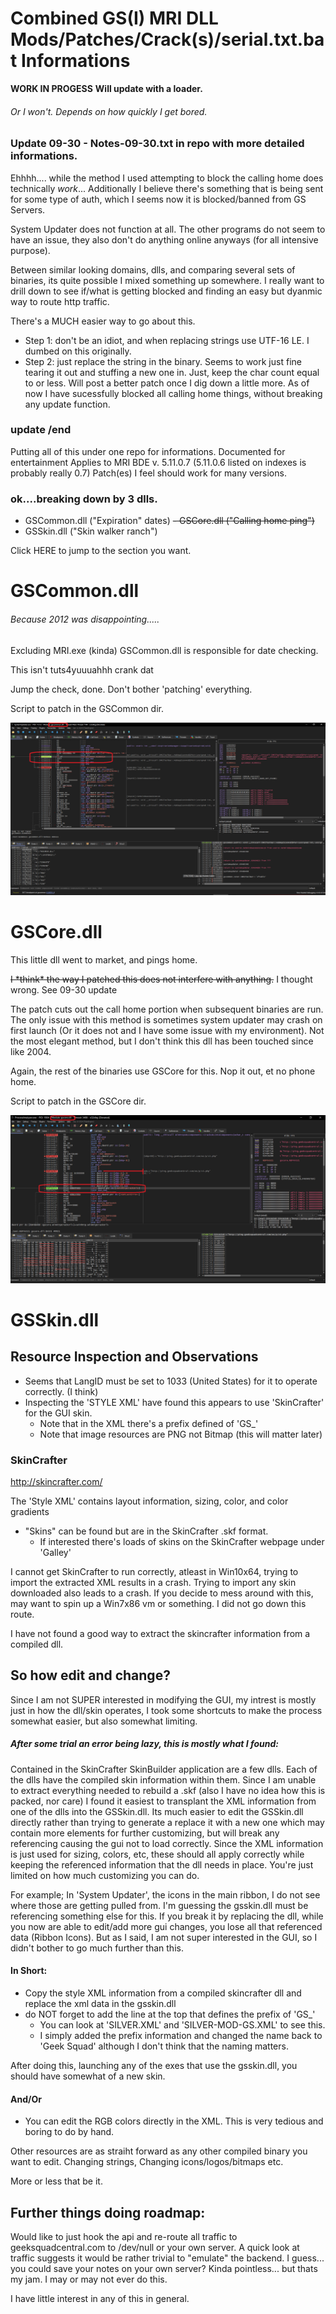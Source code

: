 

# Combined GS(I) MRI DLL Mods/Patches/Crack(s)/serial.txt.bat Informations

**WORK IN PROGESS**
**Will update with a loader.** 
###### Or I won't. Depends on how quickly I get bored.

### Update 09-30 - Notes-09-30.txt in repo with more detailed informations.
Ehhhh.... while the method I used attempting to block the calling home does technically *work*... Additionally I believe there's something that is being sent for some type of auth, which I seems now it is blocked/banned from GS Servers.

System Updater does not function at all. The other programs do not seem to have an issue, they also don't do anything online anyways (for all intensive purpose).

Between similar looking domains, dlls, and comparing several sets of binaries, its quite possible I mixed something up somewhere. I really want to drill down to see if/what is getting blocked and finding an easy but dyanmic way to route http traffic. 

There's a MUCH easier way to go about this. 
- Step 1: don't be an idiot, and when replacing strings use UTF-16 LE. I dumbed on this originally. 
- Step 2: just replace the string in the binary. Seems to work just fine tearing it out and stuffing a new one in. Just, keep the char count equal to or less. 
Will post a better patch once I dig down a little more. As of now I have sucessfully blocked all calling home things, without breaking any update function.

### update /end

Putting all of this under one repo for informations. 
Documented for entertainment
Applies to MRI BDE v. 5.11.0.7 (5.11.0.6 listed on indexes is probably really 0.7)
Patch(es) I feel should work for many versions.

### ok....breaking down by 3 dlls.
- GSCommon.dll ("Expiration" dates)
~~- GSCore.dll ("Calling home ping")~~
- GSSkin.dll ("Skin walker ranch")

Click HERE to jump to the section you want. 


# GSCommon.dll
###### Because 2012 was disappointing.....
Excluding MRI.exe (kinda) GSCommon.dll is responsible for date checking. 

This isn't tuts4yuuuahhh crank dat

Jump the check, done. Don't bother 'patching' everything. 

Script to patch in the GSCommon dir.

![Image](https://github.com/whalelinguni/GeekSquadMRICrack/blob/main/GSCommonPatch.png?raw=true)


# GSCore.dll
This little dll went to market, and pings home. 

~~I \*think\* the way I patched this does not interfere with anything.~~
I thought wrong. See 09-30 update

The patch cuts out the call home portion when subsequent binaries are run. The only issue with this method is sometimes system updater may crash on first launch (Or it does not and I have some issue with my environment). Not the most elegant method, but I don't think this dll has been touched since like 2004.

Again, the rest of the binaries use GSCore for this. Nop it out, et no phone home.

Script to patch in the GSCore dir.

![Image2](https://github.com/whalelinguni/GeekSquadMRICrack/blob/main/GSCore-Ping-Patch-2.png?raw=true)


# GSSkin.dll
## Resource Inspection and Observations

- Seems that LangID must be set to 1033 (United States) for it to operate correctly. (I think)
- Inspecting the 'STYLE XML' have found this appears to use 'SkinCrafter' for the GUI skin.
	- Note that in the XML there's a prefix defined of 'GS_'
	- Note that image resources are PNG not Bitmap (this will matter later)

### SkinCrafter
http://skincrafter.com/

The 'Style XML' contains layout information, sizing, color, and color gradients
- "Skins" can be found but are in the SkinCrafter .skf format.
	- If interested there's loads of skins on the SkinCrafter webpage under 'Galley'

I cannot get SkinCrafter to run correctly, atleast in Win10x64, trying to import the extracted XML results in a crash. Trying to import any skin downloaded also leads to a crash. If you decide to mess around with this, may want to spin up a Win7x86 vm or something. I did not go down this route.

I have not found a good way to extract the skincrafter information from a compiled dll.

## So how edit and change?

Since I am not SUPER interested in modifying the GUI, my intrest is mostly just in how the dll/skin operates, I took some shortcuts to make the process somewhat easier, but also somewhat limiting.

##### After some trial an error being lazy, this is mostly what I found:

Contained in the SkinCrafter SkinBuilder application are a few dlls. Each of the dlls have the compiled skin information within them. Since I am unable to extract everything needed to rebuild a .skf (also I have no idea how this is packed, nor care) 
I found it easiest to transplant the XML information from one of the dlls into the GSSkin.dll. 
Its much easier to edit the GSSkin.dll directly rather than trying to generate a replace it with a new one which may contain more elements for further customizing, but will break any referencing causing the gui not to load correctly. 
Since the XML information is just used for sizing, colors, etc, these should all apply correctly while keeping the referenced information that the dll needs in place. You're just limited on how much customizing you can do. 

For example; In 'System Updater', the icons in the main ribbon, I do not see where those are getting pulled from. I'm guessing the gsskin.dll must be referencing something else for this. 
If you break it by replacing the dll, while you now are able to edit/add more gui changes, you lose all that referenced data (Ribbon Icons). But as I said, I am not super interested in the GUI, so I didn't bother to go much further than this. 

#### In Short:
- Copy the style XML information from a compiled skincrafter dll and replace the xml data in the gsskin.dll
- do NOT forget to add the line at the top that defines the prefix of 'GS_' 
	- You can look at 'SILVER.XML' and 'SILVER-MOD-GS.XML' to see this.
	- I simply added the prefix information and changed the name back to 'Geek Squad' although I don't think that the naming matters.

After doing this, launching any of the exes that use the gsskin.dll, you should have somewhat of a new skin.

#### And/Or
- You can edit the RGB colors directly in the XML. This is very tedious and boring to do by hand.

Other resources are as straiht forward as any other compiled binary you want to edit. Changing strings,
Changing icons/logos/bitmaps etc.

More or less that be it.


## Further things doing roadmap:
Would like to just hook the api and re-route all traffic to geeksquadcentral.com to /dev/null or your own server. A quick look at traffic suggests it would be rather trivial to "emulate" the backend. I guess... you could save your notes on your own server? Kinda pointless... but thats my jam. I may or may not ever do this. 

I have little interest in any of this in general. 
